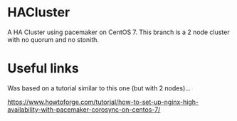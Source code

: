 # HACluster

A HA Cluster using pacemaker on CentOS 7. This branch is a 2 node cluster with no quorum and no stonith.

# Useful links

Was based on a tutorial similar to this one (but with 2 nodes)...

https://www.howtoforge.com/tutorial/how-to-set-up-nginx-high-availability-with-pacemaker-corosync-on-centos-7/
